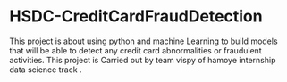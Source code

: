 # HSDC-CreditCardFraudDetection
This project is about using python and machine Learning to build models that will be able to detect any credit card abnormalities or fraudulent activities.
This project is Carried out by team vispy of hamoye internship data science track .
